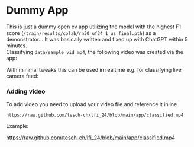 # Dummy App
This is just a dummy open cv app utilizing the model with the highest F1 score (`/train/results/colab/rn50_uf34_1_us_final.pth`) as a demonstrator... It was basically written and fixed up with ChatGPT within 5 minutes.  
Classifying `data/sample_vid_mp4`, the following video was created via the app:



With minimal tweaks this can be used in realtime e.g. for classifying live camera feed:

### Adding video

To add video you need to upload your video file and reference it inline

```
https://raw.github.com/tesch-ch/lfi_24/blob/main/app/classified.mp4
```

Example:

https://raw.github.com/tesch-ch/lfi_24/blob/main/app/classified.mp4
